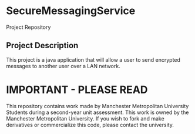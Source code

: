 # SecureMessagingService
Project Repository

## Project Description
This project is a java application that will allow a user to send encrypted messages to another user over a LAN network.

# IMPORTANT - PLEASE READ
This repository contains work made by Manchester Metropolitan University Students during a second-year unit assessment.
This work is owned by the Manchester Metropolitan University. If you wish to fork and make derivatives or commercialize this code, please contact the university.